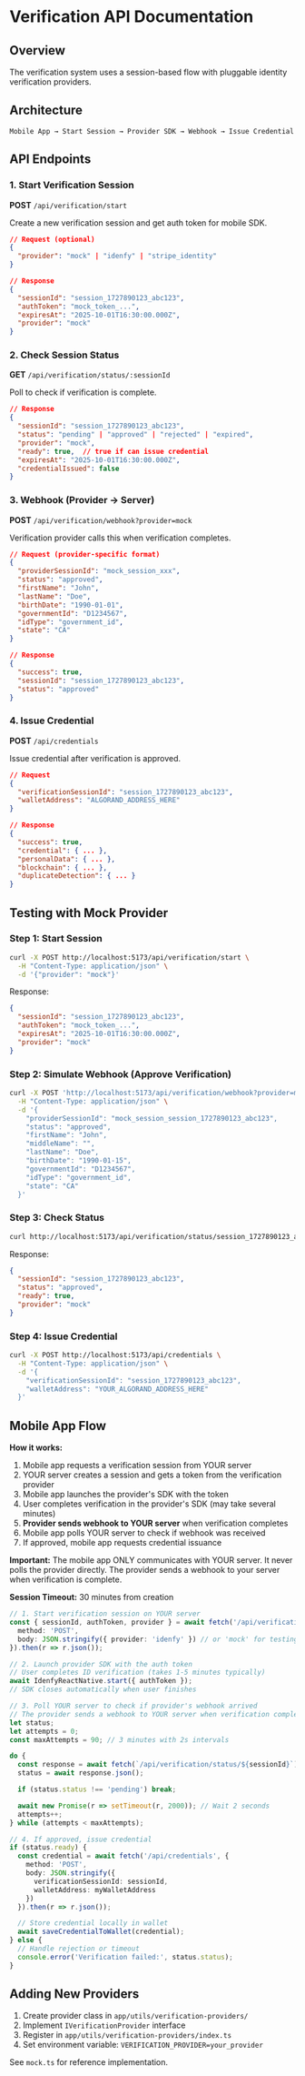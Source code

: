 # Verification API Documentation

## Overview

The verification system uses a session-based flow with pluggable identity verification providers.

## Architecture

```
Mobile App → Start Session → Provider SDK → Webhook → Issue Credential
```

## API Endpoints

### 1. Start Verification Session

**POST** `/api/verification/start`

Create a new verification session and get auth token for mobile SDK.

```json
// Request (optional)
{
  "provider": "mock" | "idenfy" | "stripe_identity"
}

// Response
{
  "sessionId": "session_1727890123_abc123",
  "authToken": "mock_token_...",
  "expiresAt": "2025-10-01T16:30:00.000Z",
  "provider": "mock"
}
```

### 2. Check Session Status

**GET** `/api/verification/status/:sessionId`

Poll to check if verification is complete.

```json
// Response
{
  "sessionId": "session_1727890123_abc123",
  "status": "pending" | "approved" | "rejected" | "expired",
  "provider": "mock",
  "ready": true,  // true if can issue credential
  "expiresAt": "2025-10-01T16:30:00.000Z",
  "credentialIssued": false
}
```

### 3. Webhook (Provider → Server)

**POST** `/api/verification/webhook?provider=mock`

Verification provider calls this when verification completes.

```json
// Request (provider-specific format)
{
  "providerSessionId": "mock_session_xxx",
  "status": "approved",
  "firstName": "John",
  "lastName": "Doe",
  "birthDate": "1990-01-01",
  "governmentId": "D1234567",
  "idType": "government_id",
  "state": "CA"
}

// Response
{
  "success": true,
  "sessionId": "session_1727890123_abc123",
  "status": "approved"
}
```

### 4. Issue Credential

**POST** `/api/credentials`

Issue credential after verification is approved.

```json
// Request
{
  "verificationSessionId": "session_1727890123_abc123",
  "walletAddress": "ALGORAND_ADDRESS_HERE"
}

// Response
{
  "success": true,
  "credential": { ... },
  "personalData": { ... },
  "blockchain": { ... },
  "duplicateDetection": { ... }
}
```

## Testing with Mock Provider

### Step 1: Start Session

```bash
curl -X POST http://localhost:5173/api/verification/start \
  -H "Content-Type: application/json" \
  -d '{"provider": "mock"}'
```

Response:
```json
{
  "sessionId": "session_1727890123_abc123",
  "authToken": "mock_token_...",
  "expiresAt": "2025-10-01T16:30:00.000Z",
  "provider": "mock"
}
```

### Step 2: Simulate Webhook (Approve Verification)

```bash
curl -X POST 'http://localhost:5173/api/verification/webhook?provider=mock' \
  -H "Content-Type: application/json" \
  -d '{
    "providerSessionId": "mock_session_session_1727890123_abc123",
    "status": "approved",
    "firstName": "John",
    "middleName": "",
    "lastName": "Doe",
    "birthDate": "1990-01-15",
    "governmentId": "D1234567",
    "idType": "government_id",
    "state": "CA"
  }'
```

### Step 3: Check Status

```bash
curl http://localhost:5173/api/verification/status/session_1727890123_abc123
```

Response:
```json
{
  "sessionId": "session_1727890123_abc123",
  "status": "approved",
  "ready": true,
  "provider": "mock"
}
```

### Step 4: Issue Credential

```bash
curl -X POST http://localhost:5173/api/credentials \
  -H "Content-Type: application/json" \
  -d '{
    "verificationSessionId": "session_1727890123_abc123",
    "walletAddress": "YOUR_ALGORAND_ADDRESS_HERE"
  }'
```

## Mobile App Flow

**How it works:**
1. Mobile app requests a verification session from YOUR server
2. YOUR server creates a session and gets a token from the verification provider
3. Mobile app launches the provider's SDK with the token
4. User completes verification in the provider's SDK (may take several minutes)
5. **Provider sends webhook to YOUR server** when verification completes
6. Mobile app polls YOUR server to check if webhook was received
7. If approved, mobile app requests credential issuance

**Important:** The mobile app ONLY communicates with YOUR server. It never polls the provider directly. The provider sends a webhook to your server when verification is complete.

**Session Timeout:** 30 minutes from creation

```typescript
// 1. Start verification session on YOUR server
const { sessionId, authToken, provider } = await fetch('/api/verification/start', {
  method: 'POST',
  body: JSON.stringify({ provider: 'idenfy' }) // or 'mock' for testing
}).then(r => r.json());

// 2. Launch provider SDK with the auth token
// User completes ID verification (takes 1-5 minutes typically)
await IdenfyReactNative.start({ authToken });
// SDK closes automatically when user finishes

// 3. Poll YOUR server to check if provider's webhook arrived
// The provider sends a webhook to YOUR server when verification completes
let status;
let attempts = 0;
const maxAttempts = 90; // 3 minutes with 2s intervals

do {
  const response = await fetch(`/api/verification/status/${sessionId}`);
  status = await response.json();

  if (status.status !== 'pending') break;

  await new Promise(r => setTimeout(r, 2000)); // Wait 2 seconds
  attempts++;
} while (attempts < maxAttempts);

// 4. If approved, issue credential
if (status.ready) {
  const credential = await fetch('/api/credentials', {
    method: 'POST',
    body: JSON.stringify({
      verificationSessionId: sessionId,
      walletAddress: myWalletAddress
    })
  }).then(r => r.json());

  // Store credential locally in wallet
  await saveCredentialToWallet(credential);
} else {
  // Handle rejection or timeout
  console.error('Verification failed:', status.status);
}
```

## Adding New Providers

1. Create provider class in `app/utils/verification-providers/`
2. Implement `IVerificationProvider` interface
3. Register in `app/utils/verification-providers/index.ts`
4. Set environment variable: `VERIFICATION_PROVIDER=your_provider`

See `mock.ts` for reference implementation.

